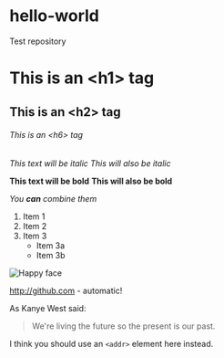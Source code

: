 # hello-world
Test repository

# This is an \<h1\> tag
## This is an \<h2\> tag
###### This is an \<h6\> tag

*This text will be italic*
_This will also be italic_

**This text will be bold**
__This will also be bold__

_You **can** combine them_

1. Item 1
2. Item 2
3. Item 3
   * Item 3a
   * Item 3b

![Happy face](https://upload.wikimedia.org/wikipedia/en/6/6f/Smiley_Face.png)

http://github.com - automatic!

As Kanye West said:

> We're living the future so
> the present is our past.

I think you should use an
`<addr>` element here instead.
